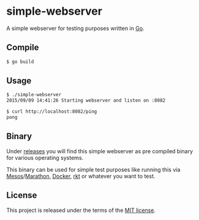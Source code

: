 # simple-webserver

A simple webserver for testing purposes written in [Go](http://golang.org/).

## Compile

```sh
$ go build
```

## Usage

```sh
$ ./simple-webserver
2015/09/09 14:41:26 Starting webserver and listen on :8082

$ curl http://localhost:8082/ping
pong
```

## Binary

Under [releases](https://github.com/andygrunwald/simple-webserver/releases) you will find this simple webserver as pre compiled binary for various operating systems.

This binary can be used for simple test purposes like running this via [Mesos](http://mesos.apache.org/)/[Marathon](https://github.com/mesosphere/marathon), [Docker](https://www.docker.com/), [rkt](https://github.com/coreos/rkt) or whatever you want to test.

## License

This project is released under the terms of the [MIT license](http://en.wikipedia.org/wiki/MIT_License).